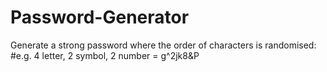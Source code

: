 # Password-Generator
Generate a strong password where the order of characters is randomised:
#e.g. 4 letter, 2 symbol, 2 number = g^2jk8&P
